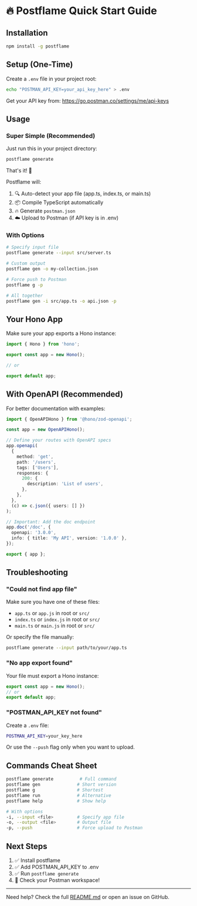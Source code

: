 # 🔥 Postflame Quick Start Guide

## Installation

```bash
npm install -g postflame
```

## Setup (One-Time)

Create a `.env` file in your project root:

```bash
echo "POSTMAN_API_KEY=your_api_key_here" > .env
```

Get your API key from: https://go.postman.co/settings/me/api-keys

## Usage

### Super Simple (Recommended)

Just run this in your project directory:

```bash
postflame generate
```

That's it! 🎉

Postflame will:
1. 🔍 Auto-detect your app file (app.ts, index.ts, or main.ts)
2. 📦 Compile TypeScript automatically
3. 🔥 Generate `postman.json`
4. ☁️ Upload to Postman (if API key is in .env)

### With Options

```bash
# Specify input file
postflame generate --input src/server.ts

# Custom output
postflame gen -o my-collection.json

# Force push to Postman
postflame g -p

# All together
postflame gen -i src/app.ts -o api.json -p
```

## Your Hono App

Make sure your app exports a Hono instance:

```typescript
import { Hono } from 'hono';

export const app = new Hono();

// or

export default app;
```

## With OpenAPI (Recommended)

For better documentation with examples:

```typescript
import { OpenAPIHono } from '@hono/zod-openapi';

const app = new OpenAPIHono();

// Define your routes with OpenAPI specs
app.openapi(
  {
    method: 'get',
    path: '/users',
    tags: ['Users'],
    responses: {
      200: {
        description: 'List of users',
      },
    },
  },
  (c) => c.json({ users: [] })
);

// Important: Add the doc endpoint
app.doc('/doc', {
  openapi: '3.0.0',
  info: { title: 'My API', version: '1.0.0' },
});

export { app };
```

## Troubleshooting

### "Could not find app file"

Make sure you have one of these files:
- `app.ts` or `app.js` in root or `src/`
- `index.ts` or `index.js` in root or `src/`
- `main.ts` or `main.js` in root or `src/`

Or specify the file manually:
```bash
postflame generate --input path/to/your/app.ts
```

### "No app export found"

Your file must export a Hono instance:
```typescript
export const app = new Hono();
// or
export default app;
```

### "POSTMAN_API_KEY not found"

Create a `.env` file:
```bash
POSTMAN_API_KEY=your_key_here
```

Or use the `--push` flag only when you want to upload.

## Commands Cheat Sheet

```bash
postflame generate          # Full command
postflame gen              # Short version
postflame g                # Shortest
postflame run              # Alternative
postflame help             # Show help

# With options
-i, --input <file>         # Specify app file
-o, --output <file>        # Output file
-p, --push                 # Force upload to Postman
```

## Next Steps

1. ✅ Install postflame
2. ✅ Add POSTMAN_API_KEY to .env
3. ✅ Run `postflame generate`
4. 🎉 Check your Postman workspace!

---

Need help? Check the full [README.md](./README.md) or open an issue on GitHub.
